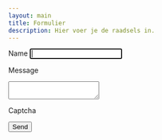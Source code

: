 ```yaml
---
layout: main
title: Formulier
description: Hier voer je de raadsels in.
---
```


<form id="contact-form" class="contact-form" method="post" data-success="Message successfully sent!">

  <label for="name">Name</label>
  <input id="name" type="text" name="name" class="field" required autofocus /><br/>

  <label for="message">Message</label>
  <textarea id="message" name="message" required ></textarea><br/>

  <label for="recaptcha_response_field">Captcha</label>
  
  <div class="g-recaptcha" data-sitekey="6LdpODwUAAAAAJtQoF7JShZSsxfIiRCqpIQLcz-U"></div>

  <!-- <div id="recaptcha_widget" class="recaptcha">
    <div class="image">
      <div id="recaptcha_image"></div>
    </div>

    <div class="headline recaptcha_only_if_image">Enter the words above:</div>
    <div class="headline recaptcha_only_if_audio">Enter the numbers you hear:</div>

    <input type="text" id="recaptcha_response_field" name="recaptcha_response_field" required />

    <span class="recaptcha_icon"><a href="javascript:Recaptcha.reload()"><i class="fa fa-refresh"></i></a></span>
    <span class="recaptcha_icon recaptcha_only_if_image"><a href="javascript:Recaptcha.switch_type('audio')"><i class="fa fa-volume-up"></i></a></span>
    <span class="recaptcha_icon recaptcha_only_if_audio"><a href="javascript:Recaptcha.switch_type('image')"><i class="fa fa-font"></i></a></span>
    <span class="recaptcha_icon"><a href="javascript:Recaptcha.showhelp()"><i class="fa fa-question-circle"></i></a></span>
  </div><br/> -->
  <div id="notice" class="notice" data-captcha-failed="Incorrect captcha!" data-error="There was an error sending the message, please try again."></div>
  <button type="submit">Send</button>
</form>

<!-- <script type="text/javascript" src="http://www.google.com/recaptcha/api/js/recaptcha_ajax.js"></script> -->


